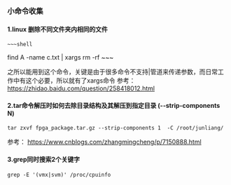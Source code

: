 ### 小命令收集

#### 1.linux 删除不同文件夹内相同的文件

    ~~~shell
find A -name c.txt | xargs rm -rf
    ~~~

之所以能用到这个命令，关键是由于很多命令不支持|管道来传递参数，而日常工作中有这个必要，所以就有了xargs命令
参考： <https://zhidao.baidu.com/question/258418012.html> 



#### 2.tar命令解压时如何去除目录结构及其解压到指定目录 (--strip-components N) 

```shell
tar zxvf fpga_package.tar.gz --strip-components 1  -C /root/junliang/
```
参考： <https://www.cnblogs.com/zhangmingcheng/p/7150888.html>
#### 3.grep同时搜索2个关键字

```shell
grep -E '(vmx|svm)' /proc/cpuinfo
```

